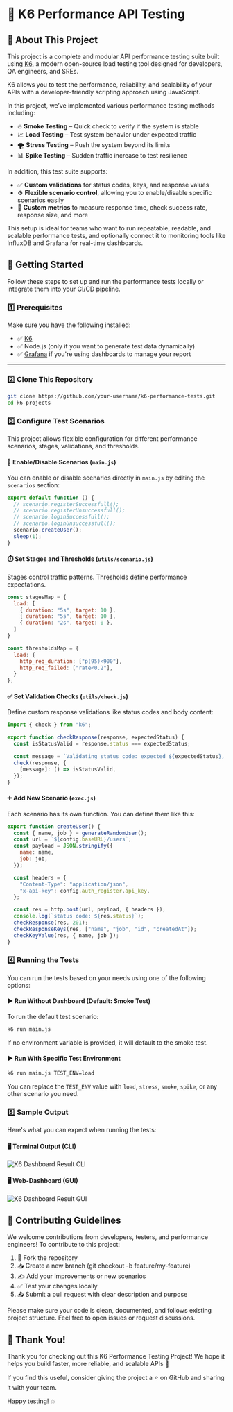 # 🚀 K6 Performance API Testing

## 📖 About This Project
This project is a complete and modular API performance testing suite built using [K6](https://k6.io/), a modern open-source load testing tool designed for developers, QA engineers, and SREs.

K6 allows you to test the performance, reliability, and scalability of your APIs with a developer-friendly scripting approach using JavaScript.

In this project, we’ve implemented various performance testing methods including:

- 🔥 **Smoke Testing** – Quick check to verify if the system is stable
- 📈 **Load Testing** – Test system behavior under expected traffic
- 🌪️ **Stress Testing** – Push the system beyond its limits
- 📊 **Spike Testing** – Sudden traffic increase to test resilience

In addition, this test suite supports:

- ✅ **Custom validations** for status codes, keys, and response values
- ⚙️ **Flexible scenario control**, allowing you to enable/disable specific scenarios easily
- 📏 **Custom metrics** to measure response time, check success rate, response size, and more

This setup is ideal for teams who want to run repeatable, readable, and scalable performance tests, and optionally connect it to monitoring tools like InfluxDB and Grafana for real-time dashboards.

## 🚀 Getting Started

Follow these steps to set up and run the performance tests locally or integrate them into your CI/CD pipeline.

### 1️⃣ Prerequisites

Make sure you have the following installed:

- ✅ [K6](https://k6.io/docs/getting-started/installation/)
- ✅ Node.js (only if you want to generate test data dynamically)
- ✅ [Grafana](https://grafana.com/) if you're using dashboards to manage your report

---

### 2️⃣ Clone This Repository

```bash
git clone https://github.com/your-username/k6-performance-tests.git
cd k6-projects
```

### 3️⃣ Configure Test Scenarios
This project allows flexible configuration for different performance scenarios, stages, validations, and thresholds.

#### 🧩 Enable/Disable Scenarios (`main.js`)
You can enable or disable scenarios directly in `main.js` by editing the `scenarios` section:

```js
export default function () {
  // scenario.registerSuccessfull();
  // scenario.registerUnsuccessfull();
  // scenario.loginSuccessfull();
  // scenario.loginUnsuccessfull();
  scenario.createUser();
  sleep(1);
}
```

#### ⏱️ Set Stages and Thresholds (`utils/scenario.js`)

Stages control traffic patterns. Thresholds define performance expectations.

```js
const stagesMap = {
  load: [
    { duration: "5s", target: 10 },
    { duration: "5s", target: 10 },
    { duration: "2s", target: 0 },
  ]
}

const thresholdsMap = {
  load: {
    http_req_duration: ["p(95)<900"],
    http_req_failed: ["rate<0.2"],
  }
};
```

#### ✅ Set Validation Checks (`utils/check.js`)
Define custom response validations like status codes and body content:

```js
import { check } from "k6";

export function checkResponse(response, expectedStatus) {
  const isStatusValid = response.status === expectedStatus;

  const message = `Validating status code: expected ${expectedStatus}, received ${response.status}\n`;
  check(response, {
    [message]: () => isStatusValid,
  });
}
```

#### ➕ Add New Scenario (`exec.js`)
Each scenario has its own function. You can define them like this:

```js
export function createUser() {
  const { name, job } = generateRandomUser();
  const url = `${config.baseURL}/users`;
  const payload = JSON.stringify({
    name: name,
    job: job,
  });

  const headers = {
    "Content-Type": "application/json",
    "x-api-key": config.auth_register.api_key,
  };

  const res = http.post(url, payload, { headers });
  console.log(`status code: ${res.status}`);
  checkResponse(res, 201);
  checkResponseKeys(res, ["name", "job", "id", "createdAt"]);
  checkKeyValue(res, { name, job });
}
```

### 4️⃣ Running the Tests
You can run the tests based on your needs using one of the following options:

#### ▶ Run Without Dashboard (Default: Smoke Test)
To run the default test scenario:

```bash
k6 run main.js
```
If no environment variable is provided, it will default to the smoke test.

#### ▶ Run With Specific Test Environment

```bash
k6 run main.js TEST_ENV=load
```

You can replace the ``TEST_ENV`` value with ``load``, ``stress``, ``smoke``, ``spike``, or any other scenario you need.

### 5️⃣ Sample Output

Here's what you can expect when running the tests:

#### 🖥️ Terminal Output (CLI)
![K6 Dashboard Result CLI](./image-result/k6-cli-report.png)

#### 🖥️ Web-Dashboard (GUI)
![K6 Dashboard Result GUI](./image-result/k6-gui-report.png)

## 📢 Contributing Guidelines
We welcome contributions from developers, testers, and performance engineers! To contribute to this project:

1. 🍴 Fork the repository
2. 📥 Create a new branch (git checkout -b feature/my-feature)
3. ✍️ Add your improvements or new scenarios
4. ✅ Test your changes locally
5. 📤 Submit a pull request with clear description and purpose

Please make sure your code is clean, documented, and follows existing project structure. Feel free to open issues or request discussions.

## 🙌 Thank You!
Thank you for checking out this K6 Performance Testing Project!
We hope it helps you build faster, more reliable, and scalable APIs 🚀

If you find this useful, consider giving the project a ⭐ on GitHub and sharing it with your team.

Happy testing! 💥

